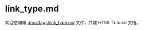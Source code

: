 link_type.md
===

欢迎您编辑 <a target="__blank" href="https://github.com/jaywcjlove/html-tutorial/blob/main/docs/tags/link_type.md">docs/tags/link_type.md</a> 文件，共建 HTML Tutorial 文档。